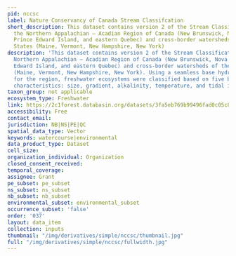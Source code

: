 ```yaml
---
pid: nccsc
label: Nature Conservancy of Canada Stream Classifcation
short_description: This dataset contains version 2 of the Stream Classification for
  the Northern Appalachian – Acadian Region of Canada (New Brunswick, Nova Scotia,
  Prince Edward Island, and eastern Quebec) and cross-border watersheds of the United
  States (Maine, Vermont, New Hampshire, New York)
description: 'This dataset contains version 2 of the Stream Classification for the
  Northern Appalachian – Acadian Region of Canada (New Brunswick, Nova Scotia, Prince
  Edward Island, and eastern Quebec) and cross-border watersheds of the United States
  (Maine, Vermont, New Hampshire, New York). Using a seamless base hydrography layer
  for the region, freshwater ecosystems were classified based on five biophysical
  characteristics: size, gradient, alkalinity, temperature, and tidal influence.'
taxon_group: not applicable
ecosystem_type: Freshwater
link: https://2c1forest.databasin.org/datasets/3fa5eb769b99496fad0c05c838c8823d
accessibility: Free
contact_email: 
jurisdiction: NB|NS|PE|QC
spatial_data_type: Vector
keywords: watercourse|environmental
data_product_type: Dataset
cell_size: 
organization_individual: Organization
closed_consent_received: 
temporal_coverage: 
assignee: Grant
pe_subset: pe_subset
ns_subset: ns_subset
nb_subset: nb_subset
environmental_subset: environmental_subset
occurrence_subset: 'false'
order: '037'
layout: data_item
collection: inputs
thumbnail: "/img/derivatives/simple/nccsc/thumbnail.jpg"
full: "/img/derivatives/simple/nccsc/fullwidth.jpg"
---
```

